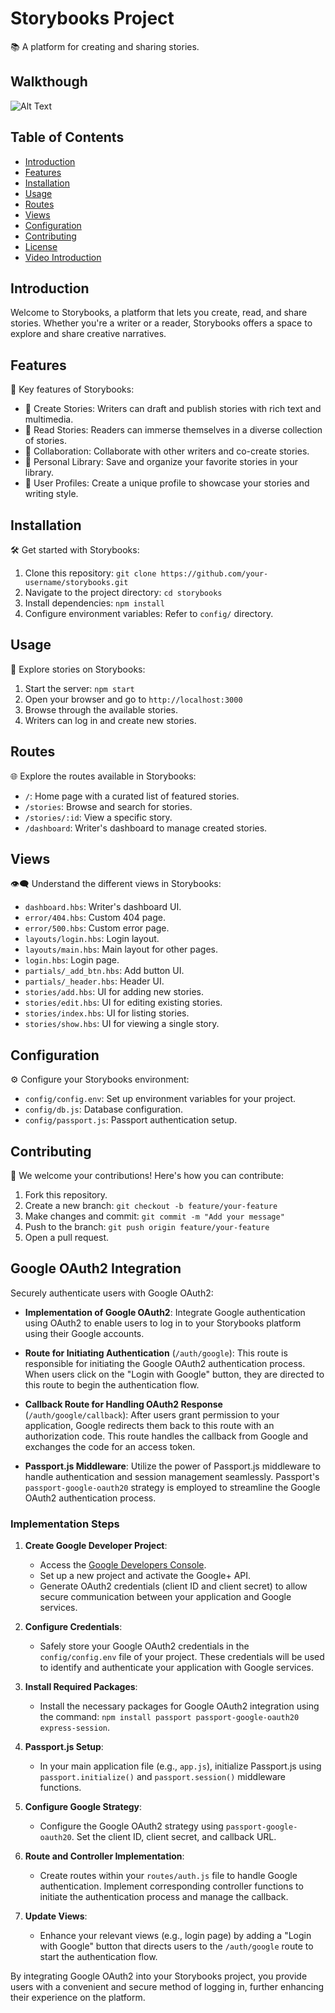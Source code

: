 # Storybooks Project

📚 A platform for creating and sharing stories.

## Walkthough
![Alt Text]("https://raw.githubusercontent.com/BashirAljounaidy/bashir-storybooks/main/BookStroy.gif")

## Table of Contents

- [Introduction](#introduction)
- [Features](#features)
- [Installation](#installation)
- [Usage](#usage)
- [Routes](#routes)
- [Views](#views)
- [Configuration](#configuration)
- [Contributing](#contributing)
- [License](#license)
- [Video Introduction](#video-introduction)

## Introduction

Welcome to Storybooks, a platform that lets you create, read, and share stories. Whether you're a writer or a reader, Storybooks offers a space to explore and share creative narratives.

## Features

📖 Key features of Storybooks:

- 🌟 Create Stories: Writers can draft and publish stories with rich text and multimedia.
- 🌟 Read Stories: Readers can immerse themselves in a diverse collection of stories.
- 🌟 Collaboration: Collaborate with other writers and co-create stories.
- 🌟 Personal Library: Save and organize your favorite stories in your library.
- 🌟 User Profiles: Create a unique profile to showcase your stories and writing style.

## Installation

🛠️ Get started with Storybooks:

1. Clone this repository: `git clone https://github.com/your-username/storybooks.git`
2. Navigate to the project directory: `cd storybooks`
3. Install dependencies: `npm install`
4. Configure environment variables: Refer to `config/` directory.

## Usage

🚀 Explore stories on Storybooks:

1. Start the server: `npm start`
2. Open your browser and go to `http://localhost:3000`
3. Browse through the available stories.
4. Writers can log in and create new stories.

## Routes

🌐 Explore the routes available in Storybooks:

- `/`: Home page with a curated list of featured stories.
- `/stories`: Browse and search for stories.
- `/stories/:id`: View a specific story.
- `/dashboard`: Writer's dashboard to manage created stories.

## Views

👁️‍🗨️ Understand the different views in Storybooks:

- `dashboard.hbs`: Writer's dashboard UI.
- `error/404.hbs`: Custom 404 page.
- `error/500.hbs`: Custom error page.
- `layouts/login.hbs`: Login layout.
- `layouts/main.hbs`: Main layout for other pages.
- `login.hbs`: Login page.
- `partials/_add_btn.hbs`: Add button UI.
- `partials/_header.hbs`: Header UI.
- `stories/add.hbs`: UI for adding new stories.
- `stories/edit.hbs`: UI for editing existing stories.
- `stories/index.hbs`: UI for listing stories.
- `stories/show.hbs`: UI for viewing a single story.

## Configuration

⚙️ Configure your Storybooks environment:

- `config/config.env`: Set up environment variables for your project.
- `config/db.js`: Database configuration.
- `config/passport.js`: Passport authentication setup.

## Contributing

🤝 We welcome your contributions! Here's how you can contribute:

1. Fork this repository.
2. Create a new branch: `git checkout -b feature/your-feature`
3. Make changes and commit: `git commit -m "Add your message"`
4. Push to the branch: `git push origin feature/your-feature`
5. Open a pull request.

## Google OAuth2 Integration

Securely authenticate users with Google OAuth2:

- **Implementation of Google OAuth2**: Integrate Google authentication using OAuth2 to enable users to log in to your Storybooks platform using their Google accounts.

- **Route for Initiating Authentication** (`/auth/google`): This route is responsible for initiating the Google OAuth2 authentication process. When users click on the "Login with Google" button, they are directed to this route to begin the authentication flow.

- **Callback Route for Handling OAuth2 Response** (`/auth/google/callback`): After users grant permission to your application, Google redirects them back to this route with an authorization code. This route handles the callback from Google and exchanges the code for an access token.

- **Passport.js Middleware**: Utilize the power of Passport.js middleware to handle authentication and session management seamlessly. Passport's `passport-google-oauth20` strategy is employed to streamline the Google OAuth2 authentication process.

### Implementation Steps

1. **Create Google Developer Project**:
   - Access the [Google Developers Console](https://console.developers.google.com/).
   - Set up a new project and activate the Google+ API.
   - Generate OAuth2 credentials (client ID and client secret) to allow secure communication between your application and Google services.

2. **Configure Credentials**:
   - Safely store your Google OAuth2 credentials in the `config/config.env` file of your project. These credentials will be used to identify and authenticate your application with Google services.

3. **Install Required Packages**:
   - Install the necessary packages for Google OAuth2 integration using the command: `npm install passport passport-google-oauth20 express-session`.

4. **Passport.js Setup**:
   - In your main application file (e.g., `app.js`), initialize Passport.js using `passport.initialize()` and `passport.session()` middleware functions.

5. **Configure Google Strategy**:
   - Configure the Google OAuth2 strategy using `passport-google-oauth20`. Set the client ID, client secret, and callback URL.

6. **Route and Controller Implementation**:
   - Create routes within your `routes/auth.js` file to handle Google authentication. Implement corresponding controller functions to initiate the authentication process and manage the callback.

7. **Update Views**:
   - Enhance your relevant views (e.g., login page) by adding a "Login with Google" button that directs users to the `/auth/google` route to start the authentication flow.

By integrating Google OAuth2 into your Storybooks project, you provide users with a convenient and secure method of logging in, further enhancing their experience on the platform.
